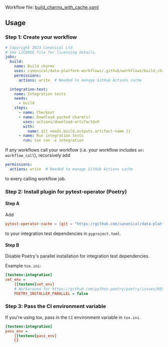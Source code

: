 Workflow file: [build_charms_with_cache.yaml](build_charms_with_cache.yaml)

## Usage
### Step 1: Create your workflow
```yaml
# Copyright 2023 Canonical Ltd.
# See LICENSE file for licensing details.
jobs:
  build:
    name: Build charms
    uses: canonical/data-platform-workflows/.github/workflows/build_charms_with_cache.yaml@v0.0.0
    permissions:
      actions: write  # Needed to manage GitHub Actions cache

  integration-test:
    name: Integration tests
    needs:
      - build
    steps:
      - name: Checkout
      - name: Download packed charm(s)
        uses: actions/download-artifact@v0
        with:
          name: ${{ needs.build.outputs.artifact-name }}
      - name: Run integration tests
        run: tox run -e integration
```
If any workflows call your workflow (i.e. your workflow includes `on: workflow_call`), recursively add
```yaml
permissions:
  actions: write  # Needed to manage GitHub Actions cache
```
to every calling workflow job.

### Step 2: Install plugin for pytest-operator (Poetry)
#### Step A
Add
```toml
pytest-operator-cache = {git = "https://github.com/canonical/data-platform-workflows", tag = "v0.0.0", subdirectory = "python/pytest_plugins/pytest_operator_cache"}
```
to your integration test dependencies in `pyproject.toml`.

#### Step B
Disable Poetry's parallel installation for integration test dependencies.

Example `tox.ini`:
```ini
[testenv:integration]
set_env =
    {[testenv]set_env}
    # Workaround for https://github.com/python-poetry/poetry/issues/6958
    POETRY_INSTALLER_PARALLEL = false
```

### Step 3: Pass the CI environment variable
If you're using tox, pass in the `CI` environment variable in `tox.ini`.
```ini
[testenv:integration]
pass_env =
    {[testenv]pass_env}
    CI
```
